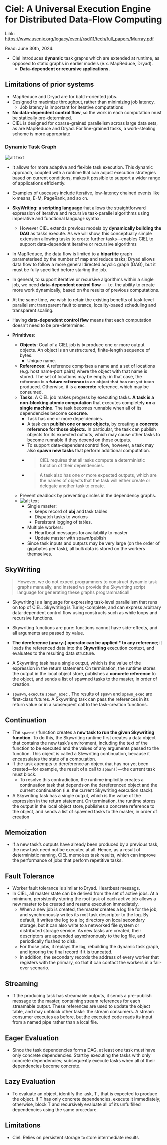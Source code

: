 # Ciel: A Universal Execution Engine for Distributed Data-Flow Computing

Link: https://www.usenix.org/legacy/event/nsdi11/tech/full_papers/Murray.pdf

Read: June 30th, 2024. 

* Ciel introduces **dynamic** task graphs which are extended at runtime, as opposed to static graphs in earlier models (e.x. MapReduce, Dryad). 
  * **Data-dependent or recursive applications.**

## Limitations of prior systems
* MapReduce and Dryad are for batch-oriented jobs. 
* Designed to maximize throughput, rather than minimizing job latency.
  * Job latency is important for iterative computations
* **No data-dependent control flow**, so the work in each computation must be statically pre-determined. 
* CIEL is designed for coarse-grained parallelism across large data sets, as are MapReduce and Dryad. For fine-grained tasks, a work-stealing scheme is more appropriate 

### Dynamic Task Graph

![alt text](images/47-ciel/dynamic-task-graph.png)


* It allows for more adaptive and flexible task execution. This dynamic approach, coupled with a runtime that can adjust execution strategies based on current conditions, makes it possible to support a wider range of applications efficiently. 
* Examples of usecases include iterative, low-latency chained events like k-means, E-M, PageRank, and so on. 

* **SkyWriting: a scripting language** that allows the straightforward expression of iterative and recursive task-parallel algorithms using imperative and functional language syntax.
  * However CIEL extends previous models by **dynamically building the DAG** as tasks execute. As we will show, this conceptually simple extension allowing tasks to create further tasks—enables CIEL to support data-dependent iterative or recursive algorithms
* In MapReduce, the data flow is limited to a **bipartite** graph parameterised by the number of map and reduce tasks; Dryad allows data flow to follow a more general directed acyclic graph (DAG), but it must be fully specified before starting the job. 
* In general, to support iterative or recursive algorithms within a single job, we need **data-dependent control flow** — i.e. the ability to create more work dynamically, based on the results of previous computations. 
* At the same time, we wish to retain the existing benefits of task-level parallelism: transparent fault tolerance, locality-based scheduling and transparent scaling.
* Having **data-dependent control flow** means that each computation doesn't need to be pre-determined. 
* **Primitives**:
  * **Objects**: Goal of a CIEL job is to produce one or more output objects. An object is an unstructured, finite-length sequence of bytes.
    * Unique name. 
  * **References**: A reference comprises a name and a set of locations (e.g. host name-port pairs) where the object with that name is stored. The set of locations may be empty: in that case, the reference is a **future reference** to an object that has not yet been produced. Otherwise, it is a **concrete** reference, which may be consumed.
  * **Tasks**:  A CIEL job makes progress by executing tasks. **A task is a non-blocking atomic computation** that executes completely **on a single machine**. The task becomes runnable when all of its dependencies become **concrete**. 
    * Task has one or more dependencies. 
    * A task can **publish one or more objects**, by creating a **concrete reference** **for those objects.** In particular, the task can publish objects for its expected outputs, which may cause other tasks to become runnable if they depend on those outputs.
    * To support data-dependent control flow, however, a task may also **spawn new tasks** that perform additional computation.
    * > CIEL requires that all tasks compute a deterministic function of their dependencies.
    * > A task also has one or more expected outputs, which are the names of objects that the task will either create or delegate another task to create.
  * Prevent deadlock by preventing circles in the dependency graphs. 
  * ![alt text](images/47-ciel/ciel-cluster.png)
    * Single master: 
      * keeps record of **obj** and task tables
      * Dispatch tasks to workers
      * Persistent logging of tables. 
    * Multiple workers:
      * Heartbeat messages for availability to master
      * Update master with spawn/publish
    * Since task inputs and outputs may be very large (on the order of gigabytes per task), all bulk data is stored on the workers themselves.

## SkyWriting
> However, we do not expect programmers to construct dynamic task graphs manually, and instead we provide the Skywriting script language for generating these graphs programmaticall

  * Skywriting is a language for expressing task-level parallelism that runs on top of CIEL. Skywriting is Turing-complete, and can express arbitrary data-dependent control flow using constructs such as while loops and recursive functions. 

  * Skywriting functions are pure: functions cannot have side-effects, and all arguments are passed by value. 
  *  **The dereference (unary-) operator can be applied * to any reference**; it loads the referenced data into the **Skywriting** execution context, and evaluates to the resulting data structure.
  *  A Skywriting task has a single output, which is the value of the expression in the return statement. On termination, the runtime stores the output in the local object store, publishes a **concrete reference** to the object, and sends a list of spawned tasks to the master, in order of creation.
  *  `spwawn`, `execute` `spawn_exec` . The results of `spawn` and `spawn_exec` are first-class futures. A Skywriting task can pass the references in its return value or in a subsequent call to the task-creation functions.

## Continuation

* The `spawn()` function creates a **new task to run the given Skywriting function**. To do this, the Skywriting runtime first creates a data object that contains the new task’s environment, including the text of the function to be executed and the values of any arguments passed to the function. This object is called a Skywriting continuation, because it encapsulates the state of a computation.
* If the task attempts to dereference an object that has not yet been created—for example, the result of a call to `spawn()`—the current task must block.
  * To resolve this contradiction, the runtime implicitly creates a continuation task that depends on the dereferenced object and the current continuation (i.e. the current Skywriting execution stack).
* A Skywriting task has a single output, which is the value of the expression in the return statement. On termination, the runtime stores the output in the local object store, publishes a concrete reference to the object, and sends a list of spawned tasks to the master, in order of creation

## Memoization

* If a new task’s outputs have already been produced by a previous task, the new task need not be executed at all. Hence, as a result of deterministic naming, CIEL memoises task results, which can improve the performance of jobs that perform repetitive tasks.

## Fault Tolerance

* Worker fault tolerance is similar to Dryad. Heartbeat messags.
* In CIEL, all master state can be derived from the set of active jobs. At a minimum, persistently storing the root task of each active job allows a new master to be created and resume execution immediately. 
  * When a new job is created, the master creates a log file for the job, and synchronously writes its root task descriptor to the log. By default, it writes the log to a log directory on local secondary storage, but it can also write to a networked file system or distributed storage service. As new tasks are created, their descriptors are appended asynchronously to the log file, and periodically flushed to disk. 
  * For those jobs, it replays the log, rebuilding the dynamic task graph, and ignoring the final record if it is truncated. 
  * In addition, the secondary records the address of every worker that registers with the primary, so that it can contact the workers in a fail-over scenario.

## Streaming

* If the producing task has streamable outputs, it sends a pre-publish message to the master, containing stream references for each streamable output. These references are used to update the object table, and may unblock other tasks: the stream consumers. A stream consumer executes as before, but the executed code reads its input from a named pipe rather than a local file. 

## Eager Evaluation

* Since the task dependencies form a DAG, at least one task must have only concrete dependencies. Start by executing the tasks with only concrete dependencies; subsequently execute tasks when all of their dependencies become concrete.

## Lazy Evaluation

* To evaluate an object, identify the task, T , that is expected to produce the object. If T has only concrete dependencies, execute it immediately; otherwise, block T and recursively evaluate all of its unfulfilled dependencies using the same procedure.

## Limitations

* Ciel: Relies on persistent storage to store intermediate results
